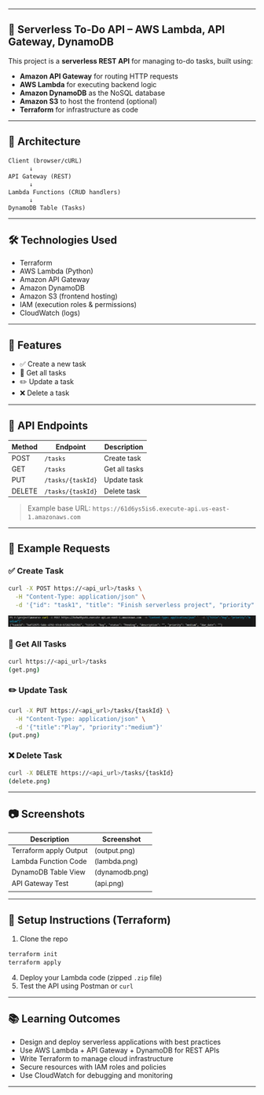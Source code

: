 
---

## 📘 Serverless To-Do API – AWS Lambda, API Gateway, DynamoDB

This project is a **serverless REST API** for managing to-do tasks, built using:

* **Amazon API Gateway** for routing HTTP requests
* **AWS Lambda** for executing backend logic
* **Amazon DynamoDB** as the NoSQL database
* **Amazon S3** to host the frontend (optional)
* **Terraform** for infrastructure as code

---

## 🧩 Architecture

```plaintext
Client (browser/cURL)
      ↓
API Gateway (REST)
      ↓
Lambda Functions (CRUD handlers)
      ↓
DynamoDB Table (Tasks)
```

---

## 🛠️ Technologies Used

* Terraform
* AWS Lambda (Python)
* Amazon API Gateway
* Amazon DynamoDB
* Amazon S3 (frontend hosting)
* IAM (execution roles & permissions)
* CloudWatch (logs)

---

## 🚀 Features

* ✅ Create a new task
* 📖 Get all tasks
* ✏️ Update a task
* ❌ Delete a task

---

## 🧪 API Endpoints

| Method | Endpoint          | Description   |
| ------ | ----------------- | ------------- |
| POST   | `/tasks`          | Create task   |
| GET    | `/tasks`          | Get all tasks |
| PUT    | `/tasks/{taskId}` | Update task   |
| DELETE | `/tasks/{taskId}` | Delete task   |

> Example base URL:
> `https://61d6ys5is6.execute-api.us-east-1.amazonaws.com`

---

## 📝 Example Requests

### ✅ Create Task

```bash
curl -X POST https://<api_url>/tasks \
  -H "Content-Type: application/json" \
  -d '{"id": "task1", "title": "Finish serverless project", "priority": "high", "due_date": "2025-06-05"}'
```
![POST Request](images/post.png)

### 📖 Get All Tasks

```bash
curl https://<api_url>/tasks
(get.png)
```

### ✏️ Update Task

```bash
curl -X PUT https://<api_url>/tasks/{taskId} \
  -H "Content-Type: application/json" \
  -d '{"title":"Play", "priority":"medium"}'
(put.png)
```

### ❌ Delete Task

```bash
curl -X DELETE https://<api_url>/tasks/{taskId}
(delete.png)
```

---

## 📷 Screenshots

| Description             | Screenshot                                        |
| ----------------------- | ------------------------------------------------- |
| Terraform apply Output   | (output.png) |
| Lambda Function Code    | (lambda.png)       |
| DynamoDB Table View     |  (dynamodb.png)       |
| API Gateway Test        | (api.png)     |
|    |


---

## 🧰 Setup Instructions (Terraform)

1. Clone the repo

```bash
terraform init
terraform apply
```

4. Deploy your Lambda code (zipped `.zip` file)
5. Test the API using Postman or `curl`

---

## 📚 Learning Outcomes

* Design and deploy serverless applications with best practices
* Use AWS Lambda + API Gateway + DynamoDB for REST APIs
* Write Terraform to manage cloud infrastructure
* Secure resources with IAM roles and policies
* Use CloudWatch for debugging and monitoring

---

